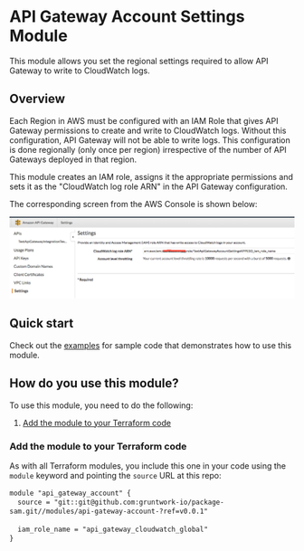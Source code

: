 # API Gateway Account Settings Module

This module allows you set the regional settings required to allow API Gateway to write to CloudWatch logs.

## Overview

Each Region in AWS must be configured with an IAM Role that gives API Gateway permissions to create and write to CloudWatch
logs. Without this configuration, API Gateway will not be able to write logs. This configuration is done regionally
(only once per region) irrespective of the number of API Gateways deployed in that region.

This module creates an IAM role, assigns it the appropriate permissions and sets it as the "CloudWatch log role ARN" in
the API Gateway configuration.

The corresponding screen from the AWS Console is shown below:

![image](account-settings.png)

## Quick start

Check out the [examples](https://github.com/biptec/terraform-aws-lambda/blob/v0.13.3/examples) for sample code that demonstrates how to use this module.

## How do you use this module?

To use this module, you need to do the following:

1. [Add the module to your Terraform code](#add-the-module-to-your-terraform-code)

### Add the module to your Terraform code

As with all Terraform modules, you include this one in your code using the `module` keyword and pointing the `source`
URL at this repo:

```hcl
module "api_gateway_account" {
  source = "git::git@github.com:gruntwork-io/package-sam.git//modules/api-gateway-account-?ref=v0.0.1"

  iam_role_name = "api_gateway_cloudwatch_global"
}
```
